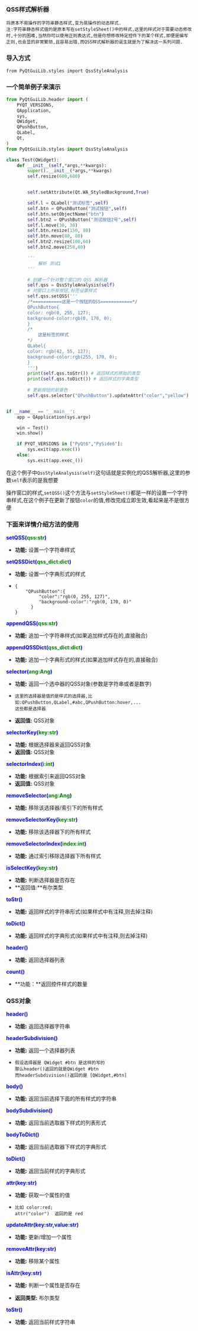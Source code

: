 ### QSS样式解析器

```
将原本不易操作的字符串静态样式,变为易操作的动态样式.
注:字符串静态样式值的是原本写在setStyleSheet()中的样式,这里的样式对于需要动态修改时,十分的困难,当然你可以使用正则表达式,但是你想修改特定控件下的某个样式,即便是编写正则,也会显的非常繁琐,且容易出错,而QSS样式解析器的诞生就是为了解决这一系列问题.
```

### 导入方式

`from PyQtGuiLib.styles import QssStyleAnalysis`

### 一个简单例子来演示

```python
from PyQtGuiLib.header import (
    PYQT_VERSIONS,
    QApplication,
    sys,
    QWidget,
    QPushButton,
    QLabel,
    Qt,
)
from PyQtGuiLib.styles import QssStyleAnalysis

class Test(QWidget):
    def __init__(self,*args,**kwargs):
        super().__init__(*args,**kwargs)
        self.resize(600,600)


        self.setAttribute(Qt.WA_StyledBackground,True)

        self.l = QLabel("测试标签",self)
        self.btn = QPushButton("测试按钮",self)
        self.btn.setObjectName("btn")
        self.btn2 = QPushButton("测试按钮2号",self)
        self.l.move(30, 30)
        self.btn.resize(150, 80)
        self.btn.move(80, 80)
        self.btn2.resize(100,60)
        self.btn2.move(250,80)

        '''
            解析 测试1 
        '''

        # 创建一个针对整个窗口的 QSS 解析器
        self.qss = QssStyleAnalysis(self)
        # 对窗口上所有按钮,标签设置样式
        self.qss.setQSS('''
        /*===========这是一个按钮的QSS============*/
        QPushButton{
        color: rgb(0, 255, 127);
        background-color:rgb(0, 170, 0);
        }
        /*
            这是标签的样式
        */
        QLabel{
        color: rgb(42, 55, 127);
        background-color:rgb(255, 170, 0);
        }
        ''')
        print(self.qss.toStr()) # 返回样式的原始的类型
        print(self.qss.toDict()) # 返回样式的字典类型
        
        # 更新按钮的前景色
        self.qss.selector("QPushButton").updateAttr("color","yellow")


if __name__ == '__main__':
    app = QApplication(sys.argv)

    win = Test()
    win.show()

    if PYQT_VERSIONS in ["PyQt6","PySide6"]:
        sys.exit(app.exec())
    else:
        sys.exit(app.exec_())
```

在这个例子中`QssStyleAnalysis(self)`这句话就是实例化的QSS解析器,这里的参数`self`表示的是我想要

操作窗口的样式,`setQSS()`这个方法与`setStyleSheet()`都是一样的设置一个字符串样式,在这个例子在更新了按钮`color`的值,修改完成立即生效,看起来是不是很方便

### 下面来详情介绍方法的使用

**<font color=blue>setQSS(<font color=green>qss:str</font>)</font>**

- **功能:** 设置一个字符串样式

**<font color=blue>setQSSDict(<font color=green>qss_dict:dict</font>)</font>**

- **功能:** 设置一个字典形式的样式

- ```
  {
      "QPushButton":{
           "color":"rgb(0, 255, 127)",
           "background-color":"rgb(0, 170, 0)"
        }
  }
  ```

**<font color=blue>appendQSS(<font color=green>qss:str</font>)</font>**

- **功能:** 追加一个字符串样式(如果追加样式存在的,直接融合)

**<font color=blue>appendQSSDict(<font color=green>qss_dict:dict</font>)</font>**

- **功能:** 追加一个字典形式的样式(如果追加样式存在的,直接融合)

**<font color=blue>selector(<font color=green>ang:Ang</font>)</font>**

- **功能:** 返回一个选中器的QSS对象(参数是字符串或者是数字)

- ```
  这里的选择器是值的是样式的选择器,比如:QPushButton,QLabel,#abc,QPushButton:hover,...
  这些都是选择器
  ```

- **返回值:** QSS对象

**<font color=blue>selectorKey(<font color=green>key:str</font>)</font>**

- **功能:** 根据选择器来返回QSS对象
- **返回值:** QSS对象

**<font color=blue>selectorIndex(<font color=green>i:int</font>)</font>**

- **功能:** 根据索引来返回QSS对象
- **返回值:** QSS对象

**<font color=blue>removeSelector(<font color=green>ang:Ang</font>)</font>**

- **功能:** 移除该选择器/索引下的所有样式

**<font color=blue>removeSelectorKey(<font color=green>key:str</font>)</font>**

- **功能:** 移除该选择器下的所有样式

**<font color=blue>removeSelectorIndex(<font color=green>index:int</font>)</font>**

- **功能:** 通过索引移除选择器下所有样式

**<font color=blue>isSelectKey(<font color=green>key:str</font>)</font>**

- **功能:** 判断选择器是否存在
- **返回值:**布尔类型

**<font color=blue>toStr()</font>**

- **功能:** 返回样式的字符串形式(如果样式中有注释,则去掉注释)

**<font color=blue>toDict()</font>**

- **功能:** 返回样式的字典形式(如果样式中有注释,则去掉注释)

**<font color=blue>header()</font>**

- **功能:** 返回选择器列表

**<font color=blue>count()</font>**

- **功能：**返回控件样式的数量



### QSS对象

**<font color=blue>header()</font>**

- **功能:** 返回选择器字符串

**<font color=blue>headerSubdivision()</font>**

- **功能:** 返回一个选择器列表

- ```
  假设选择器是 QWidget #btn 是这样的写的
  那么header()返回的就是QWidget #btn
  而headerSubdivision()返回的是 [QWidget,#btn]
  ```

**<font color=blue>body()</font>**

- **功能:** 返回当前选择下面的所有样式的字符串

**<font color=blue>bodySubdivision()</font>**

- **功能:** 返回当前选取器下样式的列表形式

**<font color=blue>bodyToDict()</font>**

- **功能:** 返回当前选取器下样式的字典形式

**<font color=blue>toDict()</font>**

- **功能:** 返回当前样式的字典形式

**<font color=blue>attr(key:str)</font>**

- **功能:** 获取一个属性的值

- ```
  比如 color:red;
  attr("color")  返回的是 red
  ```

**<font color=blue>updateAttr(key:str,value:str)</font>**

- **功能:** 更新/增加一个属性

**<font color=blue>removeAttr(key:str)</font>**

- **功能:** 移除某个属性

**<font color=blue>isAttr(key:str)</font>**

- **功能:** 判断一个属性是否存在

- **返回类型:** 布尔类型

**<font color=blue>toStr()</font>**

- **功能:** 返回当前样式字符串

